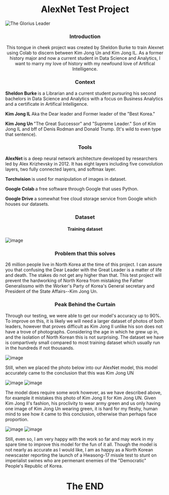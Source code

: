 


 <h1 align="center"> AlexNet Test Project</h1>
 

<img src="https://videolibrarian.com/downloads/4886/download/office%2039.webp?cb=0ed43606163ff94b7579b6ee44c62616&w=1280&h=720" alt="The Glorius Leader" > 

 <h3 align="center"> Introduction </h3>

<p align="center"> This tongue in cheek project was created by Sheldon Burke to train Alexnet using Colab to discern between Kim Jong Un and Kim Jong IL. As a former history major and now a current student in Data Science and Analytics, I want to marry my love of history with my newfound love of Artifical Intelligence. 
 </p>
 
 <h3 align="center"> Context </h3>

<p align="center">
 
 <b> Sheldon Burke </b> is a Librarian and a current student pursuring his second bachelors in Data Science and Analytics with a focus on Business Analytics and a certificate in Artifical Intelligence. 

 <b> Kim Jong IL </b> Aka the Dear leader and Former leader of the "Best Korea."

 <b> Kim Jong Un </b> "The Great Successor" and "Supreme Leader." Son of Kim Jong IL and bff of Denis Rodman and Donald Trump. (It's wild to even type that sentence).


<h3 align="center"> Tools </h3>

<b> AlexNet </b> is a deep neural network architecture developed by researchers led by Alex Krizhevsky in 2012. It has eight layers including five convolution layers, two fully connected layers, and softmax layer.

<b> Torchvision </b> is used for manipulation of images in dataset.

<b> Google Colab </b> a free software through Google that uses Python.

<b> Google Drive </b> a somewhat free cloud storage service from Google which houses our datasets.

<h3 align="center"> Dataset </h3>

<h4 align="center"> Training dataset </h4>

![image](https://user-images.githubusercontent.com/122634321/230618065-32cd14c0-6f83-48dc-839c-5d610b691bdb.png)


<h3 align="center"> Problem that this solves </h3>

26 million people live in North Korea at the time of this project. I can assure you that confusing the Dear Leader with the Great Leader is a matter of life and death. The stakes do not get any higher than that. This test project will prevent the hardworking of North Korea from mistaking the Father Generalissmo with the Worker's Party of Korea's General secretary and President of the State Affairs--Kim Jong Un. 

<h3 align="center"> Peak Behind the Curtain </h3>

Through our testing, we were able to get our model's accuracy up to 90%. To improve on this, it is likely we will need a larger dataset of photos of both leaders, however that proves difficult as Kim Jong Il unlike his son does not have a trove of photographs. Considering the age in which he grew up in, and the isolation of North Korean this is not surprising. The dataset we have is compartively small compared to most training dataset which usually run in the hundreds if not thousands. 

![image](https://user-images.githubusercontent.com/122634321/230621408-b87866f2-f28d-4e8b-86eb-adf6c8398cc4.png)

Still, when we placed the photo below into our AlexNet model, this model accurately came to the conclusion that this was Kim Jong UN

![image](https://user-images.githubusercontent.com/122634321/230622801-cbaa2a73-c2bd-4717-85b1-76ec2d1c0211.png)
![image](https://user-images.githubusercontent.com/122634321/230622922-2e903f47-ee35-4a04-b8b1-d5304d8cf3b0.png)

The model does require some work however, as we have described above, for example it mistakes this photo of Kim Jong Il for Kim Jong UN. Given Kim Jong Il's fashion, his proclivity to wear army green and us only having one image of Kim Jong Un wearing green, it is hard for my fleshy, human mind to see how it came to this conclusion, otherwise than perhaps face proportion.  

![image](https://user-images.githubusercontent.com/122634321/230623632-52e74c02-8ae8-4055-8197-d9ebcd404970.png)
![image](https://user-images.githubusercontent.com/122634321/230623732-9ee87217-82b0-4642-bbd1-d76fa51e32a6.png)

Still, even so, I am very happy with the work so far and may work in my spare time to improve this model for the fun of it all. Though the model is not nearly as accurate as I would like, I am as happy as a North Korean newscaster reporting the launch of a Hwasong-17 missle test to stunt on imperialist swines who are permenant enemies of the "Democratic" People's Republic of Korea. 

<h1 align="center"> The END</h1>

</p>

